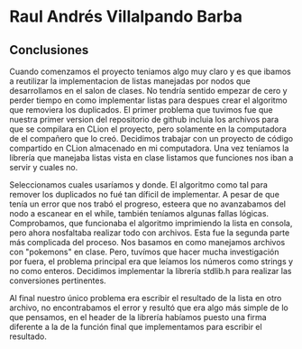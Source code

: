 # Raul Andrés Villalpando Barba 

## Conclusiones

Cuando comenzamos el proyecto teniamos algo muy claro y es que ibamos a reutilizar la implementacion de listas manejadas por nodos que desarrollamos en el salon de clases. No tendría sentido empezar de cero y perder tiempo en como implementar listas para despues crear el algoritmo que removiera los duplicados. El primer problema que tuvimos fue que nuestra primer  version del repositorio de github incluia los archivos para que se compilara en CLion el proyecto, pero solamente en la computadora de el compañero que lo creó. Decidimos trabajar con un proyecto de código compartido en CLion almacenado en mi computadora. Una vez teníamos la librería que manejaba listas vista en clase listamos que funciones nos iban a servir y cuales no. 

Seleccionamos cuales usaríamos y donde. El algoritmo como tal para remover los duplicados no fué tan díficil de implementar. A pesar de que tenía un error que nos trabó el progreso, esteera que no avanzabamos del nodo a escanear en el while, también teníamos algunas fallas lógicas. Comprobamos, que funcionaba el algoritmo imprimiendo la lista en consola, pero ahora nosfaltaba realizar todo con archivos. Esta fue la segunda parte más complicada del proceso. Nos basamos en como manejamos archivos con "pokemons" en clase. Pero, tuvímos que hacer mucha investigación por fuera, el problema principal era que leíamos los números como strings y no como enteros. Decidimos implementar la librería stdlib.h para realizar las conversiones pertinentes. 

Al final nuestro único problema era escribir el resultado de la lista en otro archivo, no encontrabamos el error y resultó que era algo más simple de lo que pensamos, en el header de la librería habíamos puesto una firma diferente a la de la función final que implementamos para escribir el resultado.
